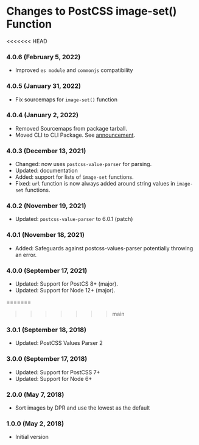 # Changes to PostCSS image-set() Function

<<<<<<< HEAD
### 4.0.6 (February 5, 2022)

- Improved `es module` and `commonjs` compatibility

### 4.0.5 (January 31, 2022)

- Fix sourcemaps for `image-set()` function

### 4.0.4 (January 2, 2022)

- Removed Sourcemaps from package tarball.
- Moved CLI to CLI Package. See [announcement](https://github.com/csstools/postcss-plugins/discussions/121).

### 4.0.3 (December 13, 2021)

- Changed: now uses `postcss-value-parser` for parsing.
- Updated: documentation
- Added: support for lists of `image-set` functions.
- Fixed: `url` function is now always added around string values in `image-set` functions.

### 4.0.2 (November 19, 2021)

- Updated: `postcss-value-parser` to 6.0.1 (patch)

### 4.0.1 (November 18, 2021)

- Added: Safeguards against postcss-values-parser potentially throwing an error.

### 4.0.0 (September 17, 2021)

- Updated: Support for PostCS 8+ (major).
- Updated: Support for Node 12+ (major).

=======
>>>>>>> main
### 3.0.1 (September 18, 2018)

- Updated: PostCSS Values Parser 2

### 3.0.0 (September 17, 2018)

- Updated: Support for PostCSS 7+
- Updated: Support for Node 6+

### 2.0.0 (May 7, 2018)

- Sort images by DPR and use the lowest as the default

### 1.0.0 (May 2, 2018)

- Initial version
